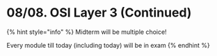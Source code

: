 # 08/08. OSI Layer 3 (Continued)

{% hint style="info" %}
Midterm will be multiple choice!

Every module till today (including today) will be in exam
{% endhint %}

